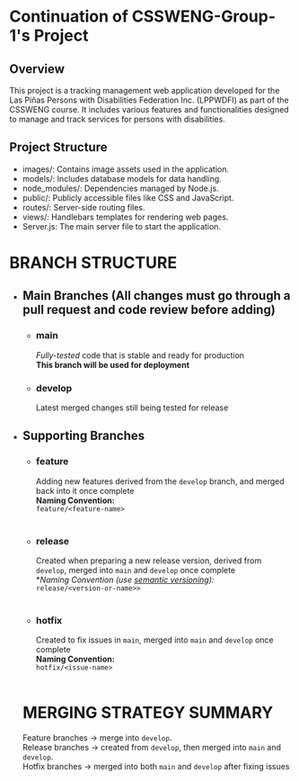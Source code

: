 # Continuation of CSSWENG-Group-1's Project

## Overview
This project is a tracking management web application developed for the Las Piñas Persons with Disabilities Federation Inc. (LPPWDFI) as part of the CSSWENG course. It includes various features and functionalities designed to manage and track services for persons with disabilities.

## Project Structure
- images/: Contains image assets used in the application.
- models/: Includes database models for data handling.
- node_modules/: Dependencies managed by Node.js.
- public/: Publicly accessible files like CSS and JavaScript.
- routes/: Server-side routing files.
- views/: Handlebars templates for rendering web pages.
- Server.js: The main server file to start the application.

# BRANCH STRUCTURE
- ## Main Branches (All changes must go through a pull request and code review before adding)
  - ### **main** <br />
      *Fully-tested* code that is stable and ready for production <br />
      **This branch will be used for deployment** <br />
  - ### **develop** <br />
      Latest merged changes still being tested for release
- ## Supporting Branches
  - ### **feature** <br />
      Adding new features derived from the `develop` branch, and merged back into it once complete <br />
      **Naming Convention:** <br />
      `feature/<feature-name>` <br /> <br />
  - ### **release** <br />
      Created when preparing a new release version, derived from `develop`, merged into `main` and `develop` once complete<br />
      **Naming Convention (use *[semantic versioning](https://arter.dev/semantic-versioning-cheat-sheet)):** <br />
      `release/<version-or-name>>` <br /> <br />
  - ### **hotfix** <br />
      Created to fix issues in `main`, merged into `main` and `develop` once complete <br />
      **Naming Convention:** <br />
      `hotfix/<issue-name>` <br /> <br />
 
  # MERGING STRATEGY SUMMARY
  Feature branches → merge into `develop`. <br />
  Release branches → created from `develop`, then merged into `main` and `develop`. <br />
  Hotfix branches → merged into both `main` and `develop` after fixing issues <br />

